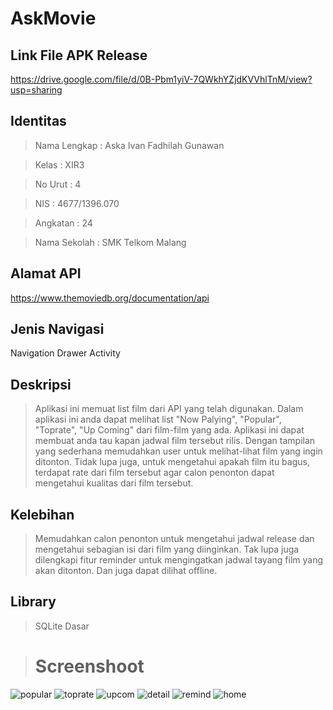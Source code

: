 # AskMovie

## Link File APK Release
https://drive.google.com/file/d/0B-Pbm1yiV-7QWkhYZjdKVVhlTnM/view?usp=sharing

## Identitas
  > Nama Lengkap  : Aska Ivan Fadhilah Gunawan
  
  > Kelas : XIR3
  
  > No Urut : 4
  
  > NIS : 4677/1396.070
  
  > Angkatan : 24
  
  > Nama Sekolah : SMK Telkom Malang
  
## Alamat API
https://www.themoviedb.org/documentation/api

## Jenis Navigasi
Navigation Drawer Activity

## Deskripsi
  > Aplikasi ini memuat list film dari API yang telah digunakan. Dalam aplikasi ini anda dapat melihat list "Now Palying", "Popular", "Toprate", "Up Coming" dari film-film yang ada. Aplikasi ini dapat membuat anda tau kapan jadwal film tersebut rilis. Dengan tampilan yang sederhana memudahkan user untuk melihat-lihat film yang ingin ditonton. Tidak lupa juga, untuk mengetahui apakah film itu bagus, terdapat rate dari film tersebut agar calon penonton dapat mengetahui kualitas dari film tersebut.
  
## Kelebihan
  > Memudahkan calon penonton untuk mengetahui jadwal release dan mengetahui sebagian isi dari film yang diinginkan. Tak lupa juga dilengkapi fitur reminder untuk mengingatkan jadwal tayang film yang akan ditonton. Dan juga dapat dilihat offline.
  
## Library
  > SQLite Dasar

># Screenshoot
  ![popular](https://user-images.githubusercontent.com/22123412/27064536-100c9aca-5022-11e7-861a-9f4b843022bf.jpg)
  ![toprate](https://user-images.githubusercontent.com/22123412/27064540-10215f96-5022-11e7-8e15-bf197513feb1.jpg)
  ![upcom](https://user-images.githubusercontent.com/22123412/27064538-101d46b8-5022-11e7-8346-a55f928cedbb.jpg)
  ![detail](https://user-images.githubusercontent.com/22123412/27064537-100dda98-5022-11e7-8356-e09a58b61085.jpg)
  ![remind](https://user-images.githubusercontent.com/22123412/27064539-1020f6fa-5022-11e7-903a-0c72436d0f0d.jpg)
  ![home](https://user-images.githubusercontent.com/22123412/27064535-100b5066-5022-11e7-9be3-57934f86fd77.jpg)
